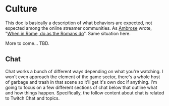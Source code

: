 # Culture

This doc is basically a description of what behaviors are expected, not expected among the online streamer communities. As [Ambrose](https://en.wikipedia.org/wiki/Ambrose) wrote, "[When in Rome, do as the Romans do](https://en.wikipedia.org/wiki/When_in_Rome,_do_as_the_Romans_do)". Same situation here.

More to come... TBD.

## Chat

Chat works a bunch of different ways depending on what you're watching. I won't even approach the element of the game sector, there's a whole host of garbage and trash in that scene so it'll get it's own doc if anything. I'm going to focus on a few different sections of chat below that outline what and how things happen. Specifically, the follow content about chat is related to Twitch Chat and topics.